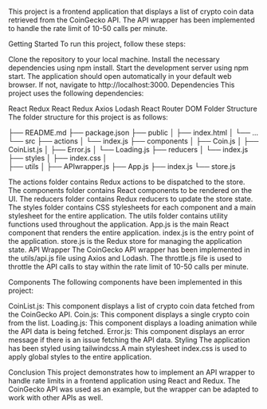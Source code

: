 This project is a frontend application that displays a list of crypto coin data retrieved from the CoinGecko API. The API wrapper has been implemented to handle the rate limit of 10-50 calls per minute.

Getting Started
To run this project, follow these steps:

Clone the repository to your local machine.
Install the necessary dependencies using npm install.
Start the development server using npm start.
The application should open automatically in your default web browser. If not, navigate to http://localhost:3000.
Dependencies
This project uses the following dependencies:

React
Redux
React Redux
Axios
Lodash
React Router DOM
Folder Structure
The folder structure for this project is as follows:

├── README.md
├── package.json
├── public
│ ├── index.html
│ └── ...
└── src
├── actions
│ └── index.js
├── components
│ ├── Coin.js
│ ├── CoinList.js
│ ├── Error.js
│ └── Loading.js
├── reducers
│ └── index.js
├── styles
│ ├── index.css
│  
├── utils
│ ├── APIwrapper.js
├── App.js
├── index.js
└── store.js

The actions folder contains Redux actions to be dispatched to the store.
The components folder contains React components to be rendered on the UI.
The reducers folder contains Redux reducers to update the store state.
The styles folder contains CSS stylesheets for each component and a main stylesheet for the entire application.
The utils folder contains utility functions used throughout the application.
App.js is the main React component that renders the entire application.
index.js is the entry point of the application.
store.js is the Redux store for managing the application state.
API Wrapper
The CoinGecko API wrapper has been implemented in the utils/api.js file using Axios and Lodash. The throttle.js file is used to throttle the API calls to stay within the rate limit of 10-50 calls per minute.

Components
The following components have been implemented in this project:

CoinList.js: This component displays a list of crypto coin data fetched from the CoinGecko API.
Coin.js: This component displays a single crypto coin from the list.
Loading.js: This component displays a loading animation while the API data is being fetched.
Error.js: This component displays an error message if there is an issue fetching the API data.
Styling
The application has been styled using tailwindcss.A main stylesheet index.css is used to apply global styles to the entire application.

Conclusion
This project demonstrates how to implement an API wrapper to handle rate limits in a frontend application using React and Redux. The CoinGecko API was used as an example, but the wrapper can be adapted to work with other APIs as well.

